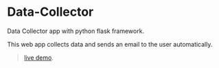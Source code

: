 # Data-Collector
Data Collector app with python flask framework. 


This web app collects data and sends an email to the user automatically. 
> [live demo](https://datacollectorproject.herokuapp.com/).

